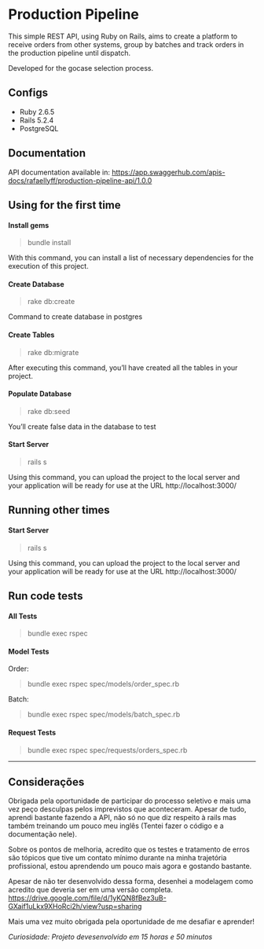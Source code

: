 # Production Pipeline

This simple REST API, using Ruby on Rails, aims to create a platform to receive orders from other systems, group by batches and track orders in the production pipeline until dispatch.

Developed for the gocase selection process.

## Configs

- Ruby 2.6.5
- Rails 5.2.4
- PostgreSQL 

## Documentation

API documentation available in: https://app.swaggerhub.com/apis-docs/rafaellyff/production-pipeline-api/1.0.0

## Using for the first time

#### Install gems
> bundle install

With this command, you can install a list of necessary dependencies for the execution of this project.

#### Create Database
> rake db:create

Command to create database in postgres

#### Create Tables 
> rake db:migrate

After executing this command, you’ll have created all the tables in your project.

#### Populate Database
> rake db:seed

You’ll create false data in the database to test

#### Start Server
> rails s

Using this command, you can upload the project to the local server and your application will be ready for use at the URL http://localhost:3000/

## Running other times 

#### Start Server
> rails s

Using this command, you can upload the project to the local server and your application will be ready for use at the URL http://localhost:3000/


## Run code tests

#### All Tests
> bundle exec rspec 

#### Model Tests  

Order:
> bundle exec rspec spec/models/order_spec.rb

Batch:
> bundle exec rspec spec/models/batch_spec.rb

#### Request Tests
> bundle exec rspec spec/requests/orders_spec.rb

----------

## Considerações

Obrigada pela oportunidade de participar do processo seletivo e mais uma vez peço desculpas pelos imprevistos que aconteceram. Apesar de tudo, aprendi bastante fazendo a API, não só no que diz respeito à rails mas também treinando um pouco meu inglês (Tentei fazer o código e a documentação nele). 

Sobre os pontos de melhoria, acredito que os testes e tratamento de erros são tópicos que tive um contato mínimo durante na minha trajetória profissional, estou aprendendo um pouco mais agora e gostando bastante.

Apesar de não ter desenvolvido dessa forma, desenhei a modelagem como acredito que deveria ser em uma versão completa.
https://drive.google.com/file/d/1yKQN8fBez3uB-GXaif1uLkx9XHoRci2h/view?usp=sharing

Mais uma vez muito obrigada pela oportunidade de me desafiar e aprender! 

*Curiosidade: Projeto devesenvolvido em 15 horas e 50 minutos*

